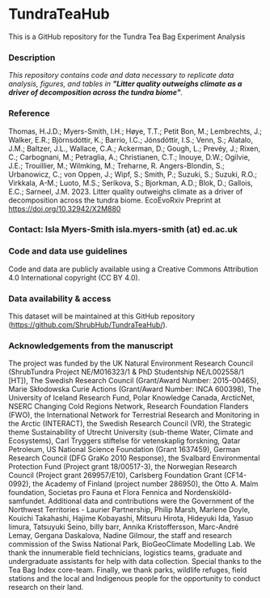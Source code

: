 # TundraTeaHub
This is a GitHub repository for the Tundra Tea Bag Experiment Analysis

### Description
_This repository contains code and data necessary to replicate data analysis, figures, and tables in __"Litter quality outweighs climate as a driver of decomposition across the tundra biome"__._

### Reference
Thomas, H.J.D.; Myers-Smith, I.H.; Høye, T.T.; Petit Bon, M.; Lembrechts, J.; Walker, E.R.; Björnsdóttir, K.; Barrio, I.C.; Jónsdóttir, I.S.; Venn, S.; Alatalo, J.M.; Baltzer, J.L., Wallace, C.A.; Ackerman, D.; Gough, L.; Prevéy, J.; Rixen, C.; Carbognani, M.; Petraglia, A.; Christianen, C.T.; Inouye, D.W.; Ogilvie, J.E.; Trouillier, M.; Wilmking, M.; Treharne, R. Angers-Blondin, S.; Urbanowicz, C.; von Oppen, J.; Wipf, S.; Smith, P.; Suzuki, S.; Suzuki, R.O.; Virkkala, A-M.; Luoto, M.S.; Serikova, S.; Bjorkman, A.D.; Blok, D.; Gallois, E.C.; Sarneel, J.M. 2023. Litter quality outweighs climate as a driver of decomposition across the tundra biome. EcoEvoRxiv Preprint at https://doi.org/10.32942/X2M880

### Contact: Isla Myers-Smith isla.myers-smith (at) ed.ac.uk

### Code and data use guidelines
Code and data are publicly available using a Creative Commons Attribution 4.0 International copyright (CC BY 4.0). 

### Data availability & access
This dataset will be maintained at this GitHub repository (https://github.com/ShrubHub/TundraTeaHub/).

### Acknowledgements from the manuscript
The project was funded by the UK Natural Environment Research Council (ShrubTundra Project NE/M016323/1 & PhD Studentship NE/L002558/1 [HT]), The Swedish Research Council (Grant/Award Number: 2015-00465), Marie Skłodowska Curie Actions (Grant/Award Number: INCA 600398), The University of Iceland Research Fund, Polar Knowledge Canada, ArcticNet, NSERC Changing Cold Regions Network, Research Foundation Flanders (FWO), the International Network for Terrestrial Research and Monitoring in the Arctic (INTERACT), the Swedish Research Council (VR), the Strategic theme Sustainability of Utrecht University (sub-theme Water, Climate and Ecosystems), Carl Tryggers stiftelse för vetenskaplig forskning, Qatar Petroleum, US National Science Foundation (Grant 1637459), German Research Council (DFG GraKo 2010 Response), the Svalbard Environmental Protection Fund (Project grant 18/00517-3), the Norwegian Research Council (Project grant 269957/E10), Carlsberg Foundation Grant (CF14-0992), the Academy of Finland (project number 286950), the Otto A. Malm foundation, Societas pro Fauna et Flora Fennica and Nordenskiöld-samfundet. Additional data and contributions were the Government of the Northwest Territories - Laurier Partnership, Philip Marsh, Marlene Doyle, Kouichi Takahashi, Hajime Kobayashi, Mitsuru Hirota, Hideyuki Ida, Yasuo Iimura, Tatsuyuki Seino, billy barr, Annika Kristoffersson, Marc-André Lemay, Gergana Daskalova, Nadine Gilmour, the staff and research commission of the Swiss National Park, BioGeoClimate Modelling Lab. We thank the innumerable field technicians, logistics teams, graduate and undergraduate assistants for help with data collection. Special thanks to the Tea Bag Index core-team. Finally, we thank parks, wildlife refuges, field stations and the local and Indigenous people for the opportunity to conduct research on their land.
